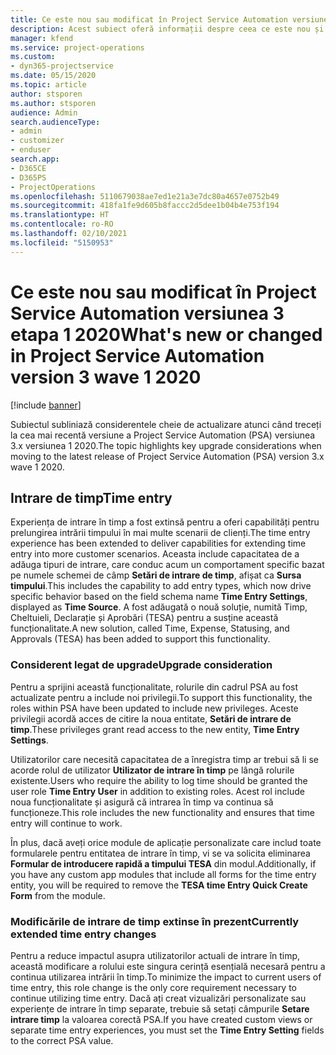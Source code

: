 ```yaml
---
title: Ce este nou sau modificat în Project Service Automation versiunea 3.x etapa 1 2020
description: Acest subiect oferă informații despre ceea ce este nou și schimbat în Project Service Automation versiunea 3 etapa 1 2020.
manager: kfend
ms.service: project-operations
ms.custom:
- dyn365-projectservice
ms.date: 05/15/2020
ms.topic: article
author: stsporen
ms.author: stsporen
audience: Admin
search.audienceType:
- admin
- customizer
- enduser
search.app:
- D365CE
- D365PS
- ProjectOperations
ms.openlocfilehash: 5110679038ae7ed1e21a3e7dc80a4657e0752b49
ms.sourcegitcommit: 418fa1fe9d605b8faccc2d5dee1b04b4e753f194
ms.translationtype: HT
ms.contentlocale: ro-RO
ms.lasthandoff: 02/10/2021
ms.locfileid: "5150953"
---
```

# <a name="whats-new-or-changed-in-project-service-automation-version-3-wave-1-2020"></a><span data-ttu-id="5b483-103">Ce este nou sau modificat în Project Service Automation versiunea 3 etapa 1 2020</span><span class="sxs-lookup"><span data-stu-id="5b483-103">What's new or changed in Project Service Automation version 3 wave 1 2020</span></span>

[!include [banner](../includes/psa-now-project-operations.md)]

<span data-ttu-id="5b483-104">Subiectul subliniază considerentele cheie de actualizare atunci când treceți la cea mai recentă versiune a Project Service Automation (PSA) versiunea 3.x versiunea 1 2020.</span><span class="sxs-lookup"><span data-stu-id="5b483-104">The topic highlights key upgrade considerations when moving to the latest release of Project Service Automation (PSA) version 3.x wave 1 2020.</span></span>

## <a name="time-entry"></a><span data-ttu-id="5b483-105">Intrare de timp</span><span class="sxs-lookup"><span data-stu-id="5b483-105">Time entry</span></span>
<span data-ttu-id="5b483-106">Experiența de intrare în timp a fost extinsă pentru a oferi capabilități pentru prelungirea intrării timpului în mai multe scenarii de clienți.</span><span class="sxs-lookup"><span data-stu-id="5b483-106">The time entry experience has been extended to deliver capabilities for extending time entry into more customer scenarios.</span></span> <span data-ttu-id="5b483-107">Aceasta include capacitatea de a adăuga tipuri de intrare, care conduc acum un comportament specific bazat pe numele schemei de câmp **Setări de intrare de timp**, afișat ca **Sursa timpului**.</span><span class="sxs-lookup"><span data-stu-id="5b483-107">This includes the capability to add entry types, which now drive specific behavior based on the field schema name **Time Entry Settings**, displayed as **Time Source**.</span></span> <span data-ttu-id="5b483-108">A fost adăugată o nouă soluție, numită Timp, Cheltuieli, Declarație și Aprobări (TESA) pentru a susține această funcționalitate.</span><span class="sxs-lookup"><span data-stu-id="5b483-108">A new solution, called Time, Expense, Statusing, and Approvals (TESA) has been added to support this functionality.</span></span>

### <a name="upgrade-consideration"></a><span data-ttu-id="5b483-109">Considerent legat de upgrade</span><span class="sxs-lookup"><span data-stu-id="5b483-109">Upgrade consideration</span></span>
<span data-ttu-id="5b483-110">Pentru a sprijini această funcționalitate, rolurile din cadrul PSA au fost actualizate pentru a include noi privilegii.</span><span class="sxs-lookup"><span data-stu-id="5b483-110">To support this functionality, the roles within PSA have been updated to include new privileges.</span></span> <span data-ttu-id="5b483-111">Aceste privilegii acordă acces de citire la noua entitate, **Setări de intrare de timp**.</span><span class="sxs-lookup"><span data-stu-id="5b483-111">These privileges grant read access to the new entity, **Time Entry Settings**.</span></span>

<span data-ttu-id="5b483-112">Utilizatorilor care necesită capacitatea de a înregistra timp ar trebui să li se acorde rolul de utilizator **Utilizator de intrare în timp** pe lângă rolurile existente.</span><span class="sxs-lookup"><span data-stu-id="5b483-112">Users who require the ability to log time should be granted the user role **Time Entry User** in addition to existing roles.</span></span> <span data-ttu-id="5b483-113">Acest rol include noua funcționalitate și asigură că intrarea în timp va continua să funcționeze.</span><span class="sxs-lookup"><span data-stu-id="5b483-113">This role includes the new functionality and ensures that time entry will continue to work.</span></span>

<span data-ttu-id="5b483-114">În plus, dacă aveți orice module de aplicație personalizate care includ toate formularele pentru entitatea de intrare în timp, vi se va solicita eliminarea **Formular de introducere rapidă a timpului TESA** din modul.</span><span class="sxs-lookup"><span data-stu-id="5b483-114">Additionally, if you have any custom app modules that include all forms for the time entry entity, you will be required to remove the **TESA time Entry Quick Create Form** from the module.</span></span>

### <a name="currently-extended-time-entry-changes"></a><span data-ttu-id="5b483-115">Modificările de intrare de timp extinse în prezent</span><span class="sxs-lookup"><span data-stu-id="5b483-115">Currently extended time entry changes</span></span>
<span data-ttu-id="5b483-116">Pentru a reduce impactul asupra utilizatorilor actuali de intrare în timp, această modificare a rolului este singura cerință esențială necesară pentru a continua utilizarea intrării în timp.</span><span class="sxs-lookup"><span data-stu-id="5b483-116">To minimize the impact to current users of time entry, this role change is the only core requirement necessary to continue utilizing time entry.</span></span> <span data-ttu-id="5b483-117">Dacă ați creat vizualizări personalizate sau experiențe de intrare în timp separate, trebuie să setați câmpurile **Setare intrare timp** la valoarea corectă PSA.</span><span class="sxs-lookup"><span data-stu-id="5b483-117">If you have created custom views or separate time entry experiences, you must set the **Time Entry Setting** fields to the correct PSA value.</span></span>
